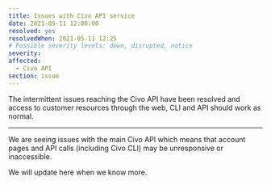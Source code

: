 ```yaml
---
title: Issues with Civo API service
date: 2021-05-11 12:00:00
resolved: yes
resolvedWhen: 2021-05-11 12:25 
# Possible severity levels: down, disrupted, notice
severity:
affected:
  - Civo API
section: issue
---
```


The intermittent issues reaching the Civo API have been resolved and access to customer resources through the web, CLI and API should work as normal.

---

We are seeing issues with the main Civo API which means that account pages and API calls (including Civo CLI) may be unresponsive or inaccessible.

We will update here when we know more.

